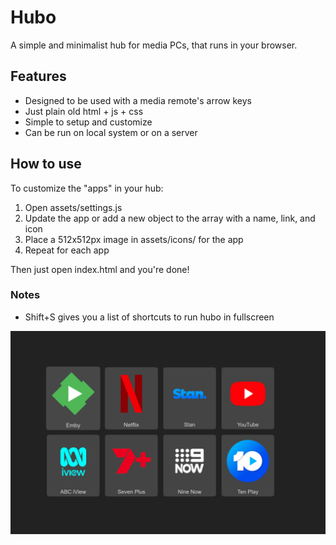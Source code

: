 # Hubo
A simple and minimalist hub for media PCs, that runs in your browser.

## Features
- Designed to be used with a media remote's arrow keys
- Just plain old html + js + css
- Simple to setup and customize
- Can be run on local system or on a server

## How to use
To customize the "apps" in your hub:
1. Open assets/settings.js
2. Update the app or add a new object to the array with a name, link, and icon
3. Place a 512x512px image in assets/icons/ for the app
4. Repeat for each app

Then just open index.html and you're done!

### Notes
- Shift+S gives you a list of shortcuts to run hubo in fullscreen

![](/screenshot.jpg)
